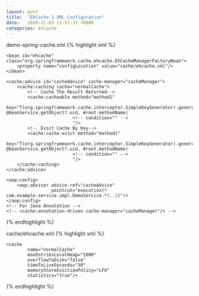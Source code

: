 ```yaml
---
layout: post
title:  "EhCache 3 XML Configuration"
date:   2020-11-03 11:51:37 +0800
categories: EhCache
---
```


demo-spring-cache.xml
{% highlight xml %}
<beans xmlns="http://www.springframework.org/schema/beans"
       xmlns:xsi="http://www.w3.org/2001/XMLSchema-instance"
       xmlns:cache="http://www.springframework.org/schema/cache"
       xmlns:aop="http://www.springframework.org/schema/aop"
       xsi:schemaLocation="http://www.springframework.org/schema/beans
           http://www.springframework.org/schema/beans/spring-beans.xsd
           http://www.springframework.org/schema/cache
           http://www.springframework.org/schema/cache/spring-cache.xsd
           http://www.springframework.org/schema/aop
           http://www.springframework.org/schema/aop/spring-aop.xsd">


<bean id="cacheManager" class="org.springframework.cache.ehcache.EhCacheCacheManager">
        <property name="cacheManager" ref="ehcache"/>
    </bean>

    <bean id="ehcache" class="org.springframework.cache.ehcache.EhCacheManagerFactoryBean">
        <property name="configLocation" value="cache/ehcache.xml"/>
    </bean>
	
	<cache:advice id="cacheAdvice" cache-manager="cacheManager">
        <cache:caching cache="normalCache">
			<!-- Cache The Result Returned-->
            <cache:cacheable method="method1"
                             key="T(org.springframework.cache.interceptor.SimpleKeyGenerator).generateKey(#arg1, @beanService.getObject?.uid, #root.methodName)
							 <!-- condition="" -->
							 "/>
			<!-- Evict Cache By Key-->
			<cache:cache-evict method="method1"
                             key="T(org.springframework.cache.interceptor.SimpleKeyGenerator).generateKey(#arg1, @beanService.getObject?.uid, #root.methodName)
							 <!-- condition="" -->
							 "/>
        </cache:caching>
    </cache:advice>

    <aop:config>
        <aop:advisor advice-ref="cacheAdvice"
                     pointcut="execution(* com.example.service.impl.DemoService.*(..))"/>
    </aop:config>
	<!-- For Java Annotation -->
	<!-- <cache:annotation-driven cache-manager="cacheManager"/> -->
</beans>
{% endhighlight %}

cache/ehcache.xml
{% highlight xml %}
<?xml version="1.0" encoding="UTF-8"?>
<ehcache xmlns:xsi="http://www.w3.org/2001/XMLSchema-instance"
         xsi:noNamespaceSchemaLocation="http://www.ehcache.org/ehcache.xsd"
         monitoring="on"
         name="demoEhCache">

    <cache
            name="normalCache"
            maxEntriesLocalHeap="1000"
            overflowToDisk="false"
            timeToLiveSeconds="30"
            memoryStoreEvictionPolicy="LFU"
            statistics="true"/>

</ehcache>
{% endhighlight %}
